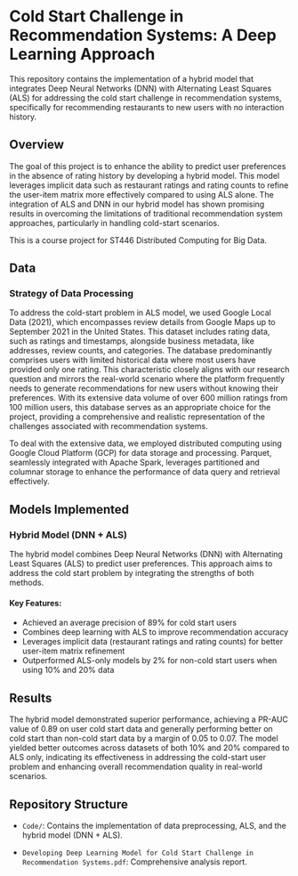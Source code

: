 # Cold Start Challenge in Recommendation Systems: A Deep Learning Approach

This repository contains the implementation of a hybrid model that integrates Deep Neural Networks (DNN) with Alternating Least Squares (ALS) for addressing the cold start challenge in recommendation systems, specifically for recommending restaurants to new users with no interaction history.

## Overview

The goal of this project is to enhance the ability to predict user preferences in the absence of rating history by developing a hybrid model. This model leverages implicit data such as restaurant ratings and rating counts to refine the user-item matrix more effectively compared to using ALS alone. The integration of ALS and DNN in our hybrid model has shown promising results in overcoming the limitations of traditional recommendation system approaches, particularly in handling cold-start scenarios.

This is a course project for ST446 Distributed Computing for Big Data.

## Data

### Strategy of Data Processing

To address the cold-start problem in ALS model, we used Google Local Data (2021), which encompasses review details from Google Maps up to September 2021 in the United States. This dataset includes rating data, such as ratings and timestamps, alongside business metadata, like addresses, review counts, and categories. The database predominantly comprises users with limited historical data where most users have provided only one rating. This characteristic closely aligns with our research question and mirrors the real-world scenario where the platform frequently needs to generate recommendations for new users without knowing their preferences. With its extensive data volume of over 600 million ratings from 100 million users, this database serves as an appropriate choice for the project, providing a comprehensive and realistic representation of the challenges associated with recommendation systems.

To deal with the extensive data, we employed distributed computing using Google Cloud Platform (GCP) for data storage and processing. Parquet, seamlessly integrated with Apache Spark, leverages partitioned and columnar storage to enhance the performance of data query and retrieval effectively.

## Models Implemented

### Hybrid Model (DNN + ALS)

The hybrid model combines Deep Neural Networks (DNN) with Alternating Least Squares (ALS) to predict user preferences. This approach aims to address the cold start problem by integrating the strengths of both methods.

#### Key Features:
- Achieved an average precision of 89% for cold start users
- Combines deep learning with ALS to improve recommendation accuracy
- Leverages implicit data (restaurant ratings and rating counts) for better user-item matrix refinement
- Outperformed ALS-only models by 2% for non-cold start users when using 10% and 20% data

## Results

The hybrid model demonstrated superior performance, achieving a PR-AUC value of 0.89 on user cold start data and generally performing better on cold start than non-cold start data by a margin of 0.05 to 0.07. The model yielded better outcomes across datasets of both 10% and 20% compared to ALS only, indicating its effectiveness in addressing the cold-start user problem and enhancing overall recommendation quality in real-world scenarios.

## Repository Structure

- `Code/`: Contains the implementation of data preprocessing, ALS, and the hybrid model (DNN + ALS).

- `Developing Deep Learning Model for Cold Start Challenge in Recommendation Systems.pdf`: Comprehensive analysis report.
